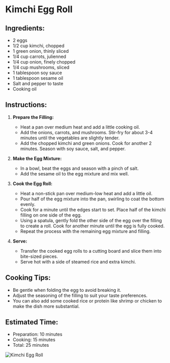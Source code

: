﻿---
name: Kimchi Egg Roll
created_at: 20250426_224314
tags: [AI Generated]
---

# Kimchi Egg Roll

## Ingredients:
- 2 eggs
- 1/2 cup kimchi, chopped
- 1 green onion, thinly sliced
- 1/4 cup carrots, julienned
- 1/4 cup onion, finely chopped
- 1/4 cup mushrooms, sliced
- 1 tablespoon soy sauce
- 1 tablespoon sesame oil
- Salt and pepper to taste
- Cooking oil

## Instructions:
1. **Prepare the Filling:**
   - Heat a pan over medium heat and add a little cooking oil.
   - Add the onions, carrots, and mushrooms. Stir-fry for about 3-4 minutes until the vegetables are slightly tender.
   - Add the chopped kimchi and green onions. Cook for another 2 minutes. Season with soy sauce, salt, and pepper.

2. **Make the Egg Mixture:**
   - In a bowl, beat the eggs and season with a pinch of salt.
   - Add the sesame oil to the egg mixture and mix well.

3. **Cook the Egg Roll:**
   - Heat a non-stick pan over medium-low heat and add a little oil.
   - Pour half of the egg mixture into the pan, swirling to coat the bottom evenly.
   - Cook for a minute until the edges start to set. Place half of the kimchi filling on one side of the egg.
   - Using a spatula, gently fold the other side of the egg over the filling to create a roll. Cook for another minute until the egg is fully cooked.
   - Repeat the process with the remaining egg mixture and filling.

4. **Serve:**
   - Transfer the cooked egg rolls to a cutting board and slice them into bite-sized pieces.
   - Serve hot with a side of steamed rice and extra kimchi.

## Cooking Tips:
- Be gentle when folding the egg to avoid breaking it.
- Adjust the seasoning of the filling to suit your taste preferences.
- You can also add some cooked rice or protein like shrimp or chicken to make the dish more substantial.

## Estimated Time:
- Preparation: 10 minutes
- Cooking: 15 minutes
- Total: 25 minutes

![Kimchi Egg Roll](https://source.unsplash.com/random/800x600/?food,Kimchi+Egg+Roll)

